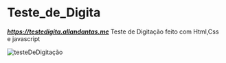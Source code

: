 # Teste_de_Digita
***https://testedigita.allandantas.me***
Teste de Digitação feito com Html,Css e javascript

![testeDeDigitação](https://github.com/AllanDantas21/Typing_test/assets/135276676/40ba8ceb-bf6e-4341-aa74-001472697ce7)

